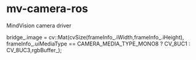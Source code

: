 # mv-camera-ros
MindVision camera driver



 bridge_.image = cv::Mat(cvSize(frameInfo_.iWidth,frameInfo_.iHeight), frameInfo_.uiMediaType == CAMERA_MEDIA_TYPE_MONO8 ? CV_8UC1 : CV_8UC3,rgbBuffer_);
